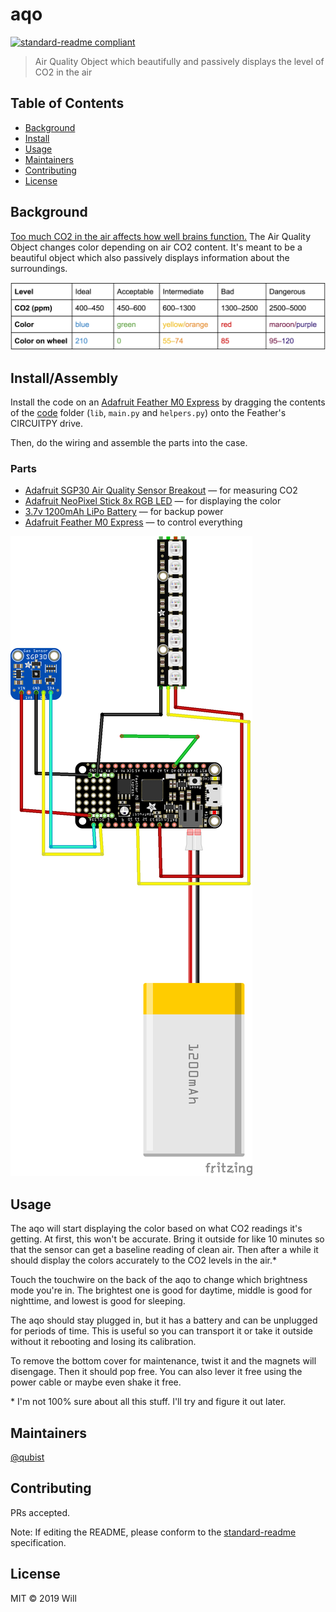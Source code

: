 # aqo

[![standard-readme compliant](https://img.shields.io/badge/standard--readme-OK-green.svg?style=flat)](https://github.com/RichardLitt/standard-readme)

> Air Quality Object which beautifully and passively displays the level of CO2 in the air

## Table of Contents

- [Background](#background)
- [Install](#install)
- [Usage](#usage)
- [Maintainers](#maintainers)
- [Contributing](#contributing)
- [License](#license)

## Background

[Too much CO2 in the air affects how well brains function.](https://ehp.niehs.nih.gov/doi/pdf/10.1289/ehp.1510037#page=6&zoom=auto,-131,530) The Air Quality Object changes color depending on air CO2 content. It's meant to be a beautiful object which also passively displays information about the surroundings.

![Chart displaying 5 levels of air quality. Each level has three data points: CO2 (ppm), Color, and Color on wheel. Ideal: 400–450 ppm, blue, 210; Acceptable: 450–600 ppm, green, 0; Intermediate: 600–1300 ppm, yellow/orange, 55–74; Bad: 1300–2500, red, 85; Dangerous: 2500–5000, maroon/purple, 95–120](/images/values.png)

## Install/Assembly

Install the code on an [Adafruit Feather M0 Express](https://www.adafruit.com/product/3403) by dragging the contents of the [code](/code) folder (`lib`, `main.py` and `helpers.py`) onto the Feather's CIRCUITPY drive.

Then, do the wiring and assemble the parts into the case.

### Parts
* [Adafruit SGP30 Air Quality Sensor Breakout](https://www.adafruit.com/product/3709) — for measuring CO2
* [Adafruit NeoPixel Stick 8x RGB LED](https://www.adafruit.com/product/1426) — for displaying the color
* [3.7v 1200mAh LiPo Battery](https://www.adafruit.com/product/258) — for backup power
* [Adafruit Feather M0 Express](https://www.adafruit.com/product/3403) — to control everything

![Circuit diagram for the aqo, showing how to connect the Feather M0, SPG30, NeoPixel Bar, and battery together](/wiring/aqo_circuit.png)

## Usage

The aqo will start displaying the color based on what CO2 readings it's getting. At first, this won't be accurate. Bring it outside for like 10 minutes so that the sensor can get a baseline reading of clean air. Then after a while it should display the colors accurately to the CO2 levels in the air.*

Touch the touchwire on the back of the aqo to change which brightness mode you're in. The brightest one is good for daytime, middle is good for nighttime, and lowest is good for sleeping.

The aqo should stay plugged in, but it has a battery and can be unplugged for periods of time. This is useful so you can transport it or take it outside without it rebooting and losing its calibration.

To remove the bottom cover for maintenance, twist it and the magnets will disengage. Then it should pop free. You can also lever it free using the power cable or maybe even shake it free.

\* I'm not 100% sure about all this stuff. I'll try and figure it out later.

## Maintainers

[@qubist](https://github.com/qubist)

## Contributing

PRs accepted.

Note: If editing the README, please conform to the [standard-readme](https://github.com/RichardLitt/standard-readme) specification.

## License

MIT © 2019 Will
